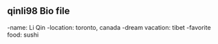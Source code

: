 ## qinli98 Bio file

-name: Li Qin
-location: toronto, canada
-dream vacation: tibet
-favorite food: sushi
